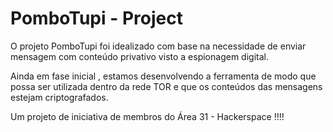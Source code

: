 PomboTupi - Project
=========

O projeto PomboTupi foi idealizado com base na necessidade de enviar mensagem com conteúdo privativo visto a espionagem
digital.

Ainda em fase inicial , estamos desenvolvendo a ferramenta de modo que possa ser utilizada dentro da rede TOR e que os 
conteúdos das mensagens estejam criptografados.

Um projeto de iniciativa de membros do Área 31 - Hackerspace !!!!
